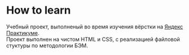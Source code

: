 # How to learn
Учебный проект, выполненый во время изучения вёрстки на [Яндекс Практикуме](https://practicum.yandex.ru/).  
Проект выполнен на чистом HTML и CSS, с реализацией файловой стуктуры по методологии БЭМ.
